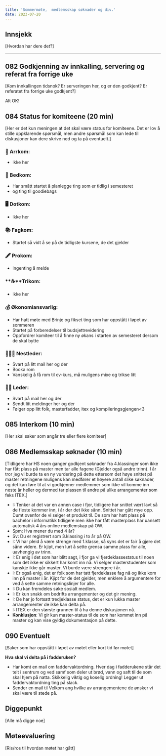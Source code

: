 ```yaml
---
title: 'Sommermøte,  medlemsskap søknader og div.'
date: 2023-07-20
---
```


## Innsjekk

[Hvordan har dere det?]

---

## 082 Godkjenning av innkalling, servering og referat fra forrige uke

[Kom innkallingen tidsnok? Er serveringen her, og er den godkjent? Er referatet fra forrige uke godkjent?]

Alt OK!

## 084 Status for komiteene (20 min)

[Her er det kun meningen at det skal være status for komiteene. Det er lov å stille oppklarende spørsmål, men andre spørsmål som kan lede til diskusjoner kan dere skrive ned og ta på eventuelt.]

### **🎉** Arrkom:

- Ikke her

### **👔** Bedkom:

- Har smått startet å planlegge ting som er tidlig i semesteret
- og ting til goodiebags

### **🖥️** Dotkom:

- Ikke her

### **📚** Fagkom:

- Startet så vidt å se på de tidligste kursene, de det gjelder

### **🖋️** Prokom:

- Ingenting å melde

### **☕**Trikom:

- Ikke her

### **💰** Økonomiansvarlig:

- Har hatt møte med Brinje og fikset ting som har oppstått i løpet av sommeren
- Startet på forberedelser til budsjettrevidering
- Oppfordrer komiteer til å finne ny økans i starten av semesteret dersom de skal bytte

### 👩🏻‍🦰 Nestleder:

- Svart på litt mail her og der
- Booka rom
- Vanskelig å få rom til cv-kurs, må muligens mixe og trikse litt

### 👩🏾 Leder:

- Svart på mail her og der
- Sendt litt meldinger her og der
- Følger opp litt folk, masterfadder, itex og kompileringsgjengen<3

## 085 Interkom (10 min)

[Her skal saker som angår tre eller flere komiteer]

## 086 Medlemsskap søknader (10 min)

[Tidligere har HS noen ganger godkjent søknader fra 4.klassinger som ikke har fått plass på master men tar alle fagene (Gjelder også andre trinn). I år tror jeg vi burde ta en ny vurdering på dette ettersom det høye snittet på master retningene muligens kan medfører et høyere antall slike søknader, og det kan føre til at vi godkjenner medlemmer som ikke vil komme inn neste år heller og dermed tar plassen til andre på ulike arrangementer som feks ITEX.]

- I: Tenker at det var en annen case i fjor, tidligere har snittet vært lavt så de fleste kommer inn, i år der det ikke sånn. Snittet har gått mye opp. Dumt ovenfor de vi selger et produkt til. De som har hatt plass på bachelor i informatikk tidligere men ikke har fått masterplass har uansett automatisk 4 års online medlemskap på OW.
- Spm: Hva mener du med 4 år?
- Sv: Du er registrert som 3.klassing i to år på OW.
- I: Vi har pleid å være strenge med 1.klasse, så syns det er fair å gjøre det sånn videre. Er kjipt, men lurt å sette grensa samme plass for alle, uavhengig av trinn.
- I: Er enig i det som har blitt sagt, i fjor ga vi fjerdeklassestatus til noen som det ikke er sikkert har komt inn nå. Vi selger masterstudenter som kanskje ikke går master. Vi burde være strengere i år.
- I: Er også enig, det er folk som har tatt fjerdeklasse fag nå og ikke kom inn på master i år. Kjipt for de det gjelder, men enklere å argumentere for ved å sette samme retningslinjer for alle.
- I: Du kan fremdeles søke sosialt medlem.
- I: Er kun snakk om bedrifts arrangementer og det gir mening.
- I: De har jo fortsatt tredjeklasse status, det er kun lukka master arrangementer de ikke kan delta på.
- I: ITEX er den største grunnen til å ha denne diskusjonen nå.
- **Konklusjon**: Vi gir kun master-status til de som har kommet inn på master og kan vise gyldig dokumentasjon på dette.

## 090 Eventuelt

[Saker som har oppstått i løpet av møtet eller kort tid før møtet]

**Hva skal vi delta på i fadderuken?**

- Har komt en mail om faddervaktordning. Hver dag i fadderukene står det telt i sentrum og ved samf som deler ut brød, vann og saft til de som skal hjem på natta. Skikkelig viktig og koselig ordning! Legger ut faddervaktordning ting på slack.
- Sender en mail til Velkom ang hvilke av arrangementene de ønsker vi skal være til stede på.

## Diggepunkt

[Alle må digge noe]

## Møteevaluering

[Ris/ros til hvordan møtet har gått]

